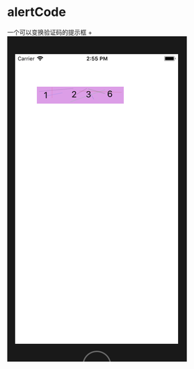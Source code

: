 # alertCode
一个可以变换验证码的提示框
+![image](https://github.com/sunshaowei/tuXingCode/blob/master/屏幕快照%202017-11-24%20下午2.55.09.png?raw=true)
